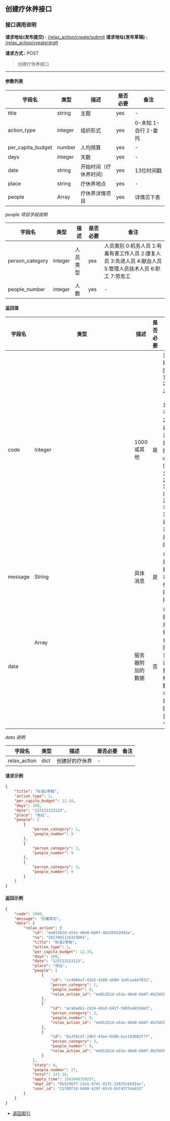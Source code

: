 ## 创建疗休养接口

### 接口调用说明

__请求地址(发布提交) :__ [/relax_action/create/submit](#)
__请求地址(发布草稿) :__ [/relax_action/create/draft](#)

__请求方式 :__ POST

> 创建疗休养接口

--------------------------------------

#### 参数列表

|字段名|类型|描述|是否必要|备注|
|-|-|-|-|-|
|title|string|主题|yes|-|
|action_type|integer|组织形式|yes|0-未知 1-自行 2-委托|
|per_capita_budget|number|人均预算|yes|-|
|days|integer|天数|yes|-|
|date|string|开始时间（疗休养时间）|yes|13位时间戳|
|place|string|疗休养地点|yes|-|
|people|Array<dict>|疗休养详情项目|yes|详情见下表|

_people 项目字段说明_

|字段名|类型|描述|是否必要|备注|
|-|-|-|-|-|
|person_category|integer|人员类型|yes|人员类别 0:机务人员 1:有毒有害工作人员 2:康复人员 3:先进人员 4:献血人员 5:管理人员技术人员 6:职工 7:劳务工|
|people_number|integer|人数|yes|-|



#### 返回值

|字段名|类型|描述|是否必要|备注|
|-|-|-|-|-|
|code|Integer|1000 或其他|是|当code取值范围为 1000 - 2000 之间时（包含1000, 不包含2000）表示此次操作是成功的。当code取值范围为 2000 - 3000 (包含2000, 不包含3000)表示此次操作是失败的|
|message|String|具体消息|是|本字段是服务器对于本次操作结果的消息描述|
|data|Array<Object>|服务器附加的数据|否|本字段服务器并不是每次都会返回，大当每次请求需要返回相应的数据时本字段将会返回，并且是一个数组|

_data 说明_

|字段名|类型|描述|是否必要|备注|
|-|-|-|-|-|
|relax_action|dict|创建好的疗休养|-|


#### 请求示例

```json
{
	"title": "标准2草稿",
	"action_type": 1,
	"per_capita_budget": 12.34,
	"days": 100,
	"date": "123123123123",
	"place": "地址",
	"people": [
		{
			"person_category": 1,
			"people_number": 9
		},
		{
			"person_category": 2,
			"people_number": 9
		},
		{
			"person_category": 3,
			"people_number": 9
		}
	]
}
```

#### 返回示例

```json
{
    "code": 1000,
    "message": "创建成功",
    "data": {
        "relax_action": {
            "id": "ee012b1d-a51e-40e0-bb0f-4b256552042e",
            "no": "2017081116323901",
            "title": "标准2草稿",
            "action_type": 1,
            "per_capita_budget": 12.34,
            "days": 100,
            "date": "123123123123",
            "place": "地址",
            "people": [
                {
                    "id": "cc4904af-d1b5-4289-ab09-1e9caa4ef831",
                    "person_category": 1,
                    "people_number": 9,
                    "relax_action_id": "ee012b1d-a51e-40e0-bb0f-4b256552042e"
                },
                {
                    "id": "aca0adb1-cb34-4da3-841f-5965a4d19de5",
                    "person_category": 2,
                    "people_number": 9,
                    "relax_action_id": "ee012b1d-a51e-40e0-bb0f-4b256552042e"
                },
                {
                    "id": "8a3f0cd7-2dbf-43ee-9300-bac193082f7f",
                    "person_category": 3,
                    "people_number": 9,
                    "relax_action_id": "ee012b1d-a51e-40e0-bb0f-4b256552042e"
                }
            ],
            "state": 0,
            "people_number": 27,
            "total": 333.18,
            "apply_time": 1502440359257,
            "dept_id": "6b5296f7-21e1-474c-9131-12625cbb32ac",
            "user_id": "21f89f14-9480-429f-83c9-b5f43734a032"
        }
    }
}

```

* [返回索引](../readme.md)
